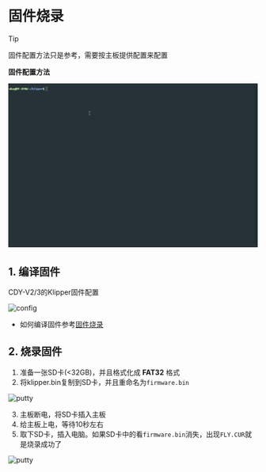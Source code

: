# 固件烧录

> [!TIP]
> 固件配置方法只是参考，需要按主板提供配置来配置

**固件配置方法**

![MAKE](../../images/adv/make.gif)

## 1. 编译固件

CDY-V2/3的Klipper固件配置

![config](../../images/boards/fly_cdy_v3/config.png ":no-zooom")

* 如何编译固件参考[固件烧录](/introduction/firmware)

## 2. 烧录固件

1. 准备一张SD卡(<32GB)，并且格式化成 **FAT32** 格式
2. 将klipper.bin复制到SD卡，并且重命名为```firmware.bin```

![putty](../../images/firmware/flash1.png ":no-zooom")

3. 主板断电，将SD卡插入主板
4. 给主板上电，等待10秒左右
5. 取下SD卡，插入电脑。如果SD卡中的看``firmware.bin``消失，出现```FLY.CUR```就是烧录成功了

![putty](../../images/firmware/flash2.png ":no-zooom")